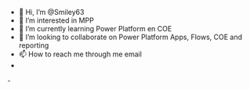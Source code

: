 - 👋 Hi, I’m @Smiley63
- 👀 I’m interested in MPP
- 🌱 I’m currently learning Power Platform en COE
- 💞️ I’m looking to collaborate on Power Platform Apps, Flows, COE and reporting
- 📫 How to reach me through me email
- 
-<!---
Smiley63/Smiley63 is a ✨ special ✨ repository because its `README.md` (this file) appears on your GitHub profile.
You can click the Preview link to take a look at your changes.
--->
